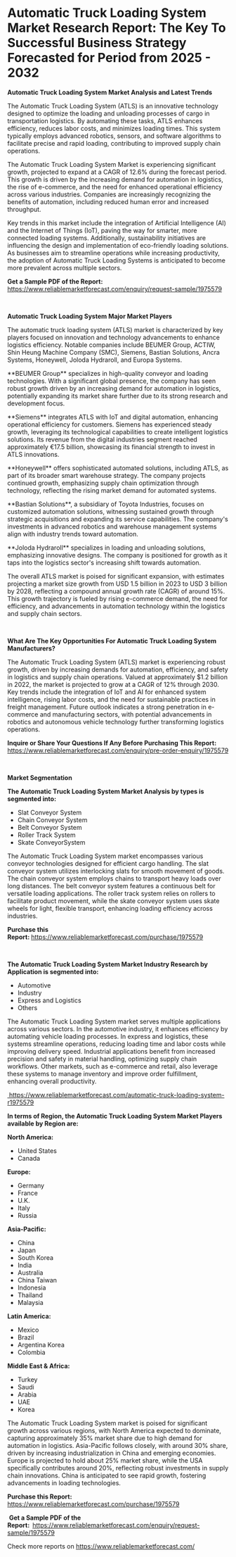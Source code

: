 <p><h1>Automatic Truck Loading System Market Research Report: The Key To Successful Business Strategy Forecasted for Period from 2025 - 2032</h1></p><p><strong>Automatic Truck Loading System Market Analysis and Latest Trends</strong></p>
<p><p>The Automatic Truck Loading System (ATLS) is an innovative technology designed to optimize the loading and unloading processes of cargo in transportation logistics. By automating these tasks, ATLS enhances efficiency, reduces labor costs, and minimizes loading times. This system typically employs advanced robotics, sensors, and software algorithms to facilitate precise and rapid loading, contributing to improved supply chain operations.</p><p>The Automatic Truck Loading System Market is experiencing significant growth, projected to expand at a CAGR of 12.6% during the forecast period. This growth is driven by the increasing demand for automation in logistics, the rise of e-commerce, and the need for enhanced operational efficiency across various industries. Companies are increasingly recognizing the benefits of automation, including reduced human error and increased throughput. </p><p>Key trends in this market include the integration of Artificial Intelligence (AI) and the Internet of Things (IoT), paving the way for smarter, more connected loading systems. Additionally, sustainability initiatives are influencing the design and implementation of eco-friendly loading solutions. As businesses aim to streamline operations while increasing productivity, the adoption of Automatic Truck Loading Systems is anticipated to become more prevalent across multiple sectors.</p></p>
<p><strong>Get a Sample PDF of the Report:&nbsp;</strong> <a href="https://www.reliablemarketforecast.com/enquiry/request-sample/1975579?utm_campaign=2195&utm_medium=2&utm_source=Github&utm_content=ia&utm_term=20022025&utm_id=automatic-truck-loading-system">https://www.reliablemarketforecast.com/enquiry/request-sample/1975579</a></p>
<p>&nbsp;</p>
<p><strong>Automatic Truck Loading System Major Market Players</strong></p>
<p><p>The automatic truck loading system (ATLS) market is characterized by key players focused on innovation and technology advancements to enhance logistics efficiency. Notable companies include BEUMER Group, ACTIW, Shin Heung Machine Company (SMC), Siemens, Bastian Solutions, Ancra Systems, Honeywell, Joloda Hydraroll, and Europa Systems.</p><p>**BEUMER Group** specializes in high-quality conveyor and loading technologies. With a significant global presence, the company has seen robust growth driven by an increasing demand for automation in logistics, potentially expanding its market share further due to its strong research and development focus.</p><p>**Siemens** integrates ATLS with IoT and digital automation, enhancing operational efficiency for customers. Siemens has experienced steady growth, leveraging its technological capabilities to create intelligent logistics solutions. Its revenue from the digital industries segment reached approximately €17.5 billion, showcasing its financial strength to invest in ATLS innovations.</p><p>**Honeywell** offers sophisticated automated solutions, including ATLS, as part of its broader smart warehouse strategy. The company projects continued growth, emphasizing supply chain optimization through technology, reflecting the rising market demand for automated systems.</p><p>**Bastian Solutions**, a subsidiary of Toyota Industries, focuses on customized automation solutions, witnessing sustained growth through strategic acquisitions and expanding its service capabilities. The company's investments in advanced robotics and warehouse management systems align with industry trends toward automation.</p><p>**Joloda Hydraroll** specializes in loading and unloading solutions, emphasizing innovative designs. The company is positioned for growth as it taps into the logistics sector's increasing shift towards automation.</p><p>The overall ATLS market is poised for significant expansion, with estimates projecting a market size growth from USD 1.5 billion in 2023 to USD 3 billion by 2028, reflecting a compound annual growth rate (CAGR) of around 15%. This growth trajectory is fueled by rising e-commerce demand, the need for efficiency, and advancements in automation technology within the logistics and supply chain sectors.</p></p>
<p>&nbsp;</p>
<p><strong>What Are The Key Opportunities For Automatic Truck Loading System Manufacturers?</strong></p>
<p><p>The Automatic Truck Loading System (ATLS) market is experiencing robust growth, driven by increasing demands for automation, efficiency, and safety in logistics and supply chain operations. Valued at approximately $1.2 billion in 2022, the market is projected to grow at a CAGR of 12% through 2030. Key trends include the integration of IoT and AI for enhanced system intelligence, rising labor costs, and the need for sustainable practices in freight management. Future outlook indicates a strong penetration in e-commerce and manufacturing sectors, with potential advancements in robotics and autonomous vehicle technology further transforming logistics operations.</p></p>
<p><strong>Inquire or Share Your Questions If Any Before Purchasing This Report:</strong> <a href="https://www.reliablemarketforecast.com/enquiry/pre-order-enquiry/1975579?utm_campaign=2195&utm_medium=2&utm_source=Github&utm_content=ia&utm_term=20022025&utm_id=automatic-truck-loading-system">https://www.reliablemarketforecast.com/enquiry/pre-order-enquiry/1975579</a></p>
<p>&nbsp;</p>
<p><strong>Market Segmentation</strong></p>
<p><strong>The Automatic Truck Loading System Market Analysis by types is segmented into:</strong></p>
<p><ul><li>Slat Conveyor System</li><li>Chain Conveyor System</li><li>Belt Conveyor System</li><li>Roller Track System</li><li>Skate ConveyorSystem</li></ul></p>
<p><p>The Automatic Truck Loading System market encompasses various conveyor technologies designed for efficient cargo handling. The slat conveyor system utilizes interlocking slats for smooth movement of goods. The chain conveyor system employs chains to transport heavy loads over long distances. The belt conveyor system features a continuous belt for versatile loading applications. The roller track system relies on rollers to facilitate product movement, while the skate conveyor system uses skate wheels for light, flexible transport, enhancing loading efficiency across industries.</p></p>
<p><strong>Purchase this Report:&nbsp;</strong><a href="https://www.reliablemarketforecast.com/purchase/1975579?utm_campaign=2195&utm_medium=2&utm_source=Github&utm_content=ia&utm_term=20022025&utm_id=automatic-truck-loading-system">https://www.reliablemarketforecast.com/purchase/1975579</a></p>
<p>&nbsp;</p>
<p><strong>The Automatic Truck Loading System Market Industry Research by Application is segmented into:</strong></p>
<p><ul><li>Automotive</li><li>Industry</li><li>Express and Logistics</li><li>Others</li></ul></p>
<p><p>The Automatic Truck Loading System market serves multiple applications across various sectors. In the automotive industry, it enhances efficiency by automating vehicle loading processes. In express and logistics, these systems streamline operations, reducing loading time and labor costs while improving delivery speed. Industrial applications benefit from increased precision and safety in material handling, optimizing supply chain workflows. Other markets, such as e-commerce and retail, also leverage these systems to manage inventory and improve order fulfillment, enhancing overall productivity.</p></p>
<p><a href="https://www.reliablemarketforecast.com/automatic-truck-loading-system-r1975579?utm_campaign=2195&utm_medium=2&utm_source=Github&utm_content=ia&utm_term=20022025&utm_id=automatic-truck-loading-system">&nbsp;https://www.reliablemarketforecast.com/automatic-truck-loading-system-r1975579</a></p>
<p><strong>In terms of Region, the Automatic Truck Loading System Market Players available by Region are:</strong></p>
<p>
    <p> <strong> North America: </strong>
        <ul>
            <li>United States</li>
            <li>Canada</li>
        </ul>
        </p> 
    <p> <strong> Europe: </strong>
        <ul>
            <li>Germany</li>
            <li>France</li>
            <li>U.K.</li>
            <li>Italy</li>
            <li>Russia</li>
        </ul>
        </p> 
    <p> <strong> Asia-Pacific: </strong>
        <ul>
            <li>China</li>
            <li>Japan</li>
            <li>South Korea</li>
            <li>India</li>
            <li>Australia</li>
            <li>China Taiwan</li>
            <li>Indonesia</li>
            <li>Thailand</li>
            <li>Malaysia</li>
        </ul>
        </p> 
    <p> <strong> Latin America: </strong>
        <ul>
            <li>Mexico</li>
            <li>Brazil</li>
            <li>Argentina Korea</li>
            <li>Colombia</li>
        </ul>
        </p> 
    <p> <strong> Middle East & Africa: </strong>
        <ul>
            <li>Turkey</li>
            <li>Saudi</li>
            <li>Arabia</li>
            <li>UAE</li>
            <li>Korea</li>
        </ul>
    </p>
    </p>
<p><p>The Automatic Truck Loading System market is poised for significant growth across various regions, with North America expected to dominate, capturing approximately 35% market share due to high demand for automation in logistics. Asia-Pacific follows closely, with around 30% share, driven by increasing industrialization in China and emerging economies. Europe is projected to hold about 25% market share, while the USA specifically contributes around 20%, reflecting robust investments in supply chain innovations. China is anticipated to see rapid growth, fostering advancements in loading technologies.</p></p>
<p><strong>Purchase this Report: </strong><a href="https://www.reliablemarketforecast.com/purchase/1975579?utm_campaign=2195&utm_medium=2&utm_source=Github&utm_content=ia&utm_term=20022025&utm_id=automatic-truck-loading-system">https://www.reliablemarketforecast.com/purchase/1975579</a></p>
<p>&nbsp;<strong>Get a Sample PDF of the Report:&nbsp;&nbsp;</strong><a href="https://www.reliablemarketforecast.com/enquiry/request-sample/1975579?utm_campaign=2195&utm_medium=2&utm_source=Github&utm_content=ia&utm_term=20022025&utm_id=automatic-truck-loading-system">https://www.reliablemarketforecast.com/enquiry/request-sample/1975579</a></p>
<p><strong></strong></p>
<p>Check more reports on <a href="https://www.reliablemarketforecast.com/?utm_campaign=2195&utm_medium=2&utm_source=Github&utm_content=ia&utm_term=20022025&utm_id=automatic-truck-loading-system">https://www.reliablemarketforecast.com/</a></p>